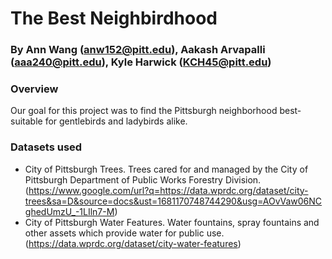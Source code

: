 # The Best Neighbirdhood
### By Ann Wang (anw152@pitt.edu), Aakash Arvapalli (aaa240@pitt.edu), Kyle Harwick (KCH45@pitt.edu)
### Overview 
Our goal for this project was to find the Pittsburgh neighborhood best-suitable for gentlebirds and ladybirds alike. 
### Datasets used
- City of Pittsburgh Trees. Trees cared for and managed by the City of Pittsburgh Department of Public Works Forestry Division. (https://www.google.com/url?q=https://data.wprdc.org/dataset/city-trees&sa=D&source=docs&ust=1681170748744290&usg=AOvVaw06NCghedUmzU_-1LIln7-M)
- City of Pittsburgh Water Features. Water fountains, spray fountains and other assets which provide water for public use.
(https://data.wprdc.org/dataset/city-water-features)
